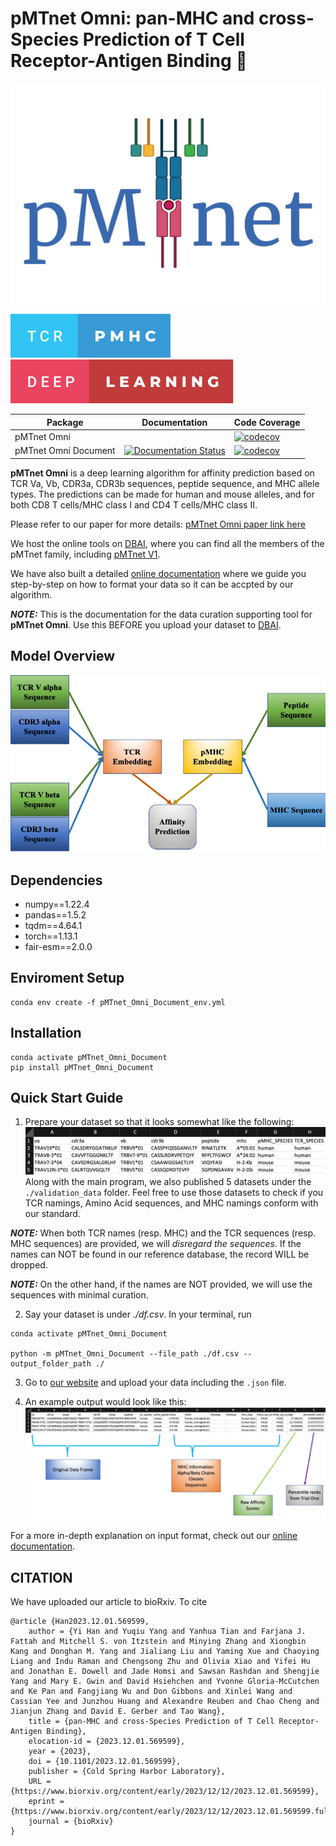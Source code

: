 # pMTnet Omni: pan-MHC and cross-Species Prediction of T Cell Receptor-Antigen Binding :microscope:

![Logo](/assets/pmtnet_logo.png)

![forthebadge](/assets/tcr-pmhc.svg)
![forthebadge](/assets/deep-learning.svg)

| Package | Documentation | Code Coverage |
| --- | --- | --- |
| pMTnet Omni | | [![codecov](https://codecov.io/gh/Yuqiu-Yang/pMTnet_Omni/branch/main/graph/badge.svg?token=L59TPMM3VN)](https://codecov.io/gh/Yuqiu-Yang/pMTnet_Omni) |
| pMTnet Omni Document | [![Documentation Status](https://readthedocs.org/projects/pmtnet-omni-document/badge/?version=latest)](https://pmtnet-omni-document.readthedocs.io/en/latest/?badge=latest) | [![codecov](https://codecov.io/gh/Yuqiu-Yang/pMTnet_Omni_Document/branch/main/graph/badge.svg?token=BR1vyICN3q)](https://codecov.io/gh/Yuqiu-Yang/pMTnet_Omni_Document) |

<b>pMTnet Omni</b> is a deep learning algorithm for affinity prediction based on TCR Va, Vb, CDR3a, CDR3b sequences, peptide sequence, and MHC allele types. The predictions can be made for human and mouse alleles, and for both CD8 T cells/MHC class I and CD4 T cells/MHC class II.

Please refer to our paper for more details: [pMTnet Omni paper link here](https://doi.org/10.1101/2023.12.01.569599)

We host the online tools on [DBAI](https://dbai.biohpc.swmed.edu/pmtnet/), where you can find all the members of the pMTnet 
family, including [pMTnet V1](https://github.com/tianshilu/pMTnet). 

We have also built a detailed [online documentation](https://pmtnet-omni-document.readthedocs.io/en/latest/) where we guide you step-by-step on how to format your data so it can be accpted by our algorithm.

**_NOTE:_** This is the documentation for the data curation supporting tool for <b>pMTnet Omni</b>. Use this BEFORE you upload your dataset to [DBAI](https://dbai.biohpc.swmed.edu/pmtnet/).

## Model Overview 
![Model Overview](/docs/source/images/overview.png)

## Dependencies 
- numpy==1.22.4
- pandas==1.5.2
- tqdm==4.64.1
- torch==1.13.1
- fair-esm==2.0.0

## Enviroment Setup
```shell
conda env create -f pMTnet_Omni_Document_env.yml
```

## Installation 
```shell
conda activate pMTnet_Omni_Document
pip install pMTnet_Omni_Document
```

## Quick Start Guide 
1. Prepare your dataset so that it looks somewhat like the following:
![Sample df](/docs/source/images/sample_df.png)
Along with the main program, we also published 5 datasets under the `./validation_data` folder. Feel free 
to use those datasets to check if you TCR namings, Amino Acid sequences, and MHC namings conform with our 
standard.

**_NOTE:_** When both TCR names (resp. MHC) and the 
TCR sequences (resp. MHC sequences) are provided, we 
will *disregard the sequences*. If the names can NOT be 
found in our reference database, the record WILL be 
dropped.

**_NOTE:_** On the other hand, if the names are NOT provided, we will use the sequences with minimal curation. 

2. Say your dataset is under <i>./df.csv</i>. In your terminal, run 
```shell
conda activate pMTnet_Omni_Document

python -m pMTnet_Omni_Document --file_path ./df.csv --output_folder_path ./
```

3. Go to [our website](https://dbai.biohpc.swmed.edu/pmtnet/) and upload your data including the `.json` file. 

4. An example output would look like this:
![Sample output](/docs/source/images/sample_output.png)

For a more in-depth explanation on input format, check out our [online documentation](https://pmtnet-omni-document.readthedocs.io/en/latest/). 

## CITATION
We have uploaded our article to bioRxiv. To cite
```
@article {Han2023.12.01.569599,
	author = {Yi Han and Yuqiu Yang and Yanhua Tian and Farjana J. Fattah and Mitchell S. von Itzstein and Minying Zhang and Xiongbin Kang and Donghan M. Yang and Jialiang Liu and Yaming Xue and Chaoying Liang and Indu Raman and Chengsong Zhu and Olivia Xiao and Yifei Hu and Jonathan E. Dowell and Jade Homsi and Sawsan Rashdan and Shengjie Yang and Mary E. Gwin and David Hsiehchen and Yvonne Gloria-McCutchen and Ke Pan and Fangjiang Wu and Don Gibbons and Xinlei Wang and Cassian Yee and Junzhou Huang and Alexandre Reuben and Chao Cheng and Jianjun Zhang and David E. Gerber and Tao Wang},
	title = {pan-MHC and cross-Species Prediction of T Cell Receptor-Antigen Binding},
	elocation-id = {2023.12.01.569599},
	year = {2023},
	doi = {10.1101/2023.12.01.569599},
	publisher = {Cold Spring Harbor Laboratory},
	URL = {https://www.biorxiv.org/content/early/2023/12/12/2023.12.01.569599},
	eprint = {https://www.biorxiv.org/content/early/2023/12/12/2023.12.01.569599.full.pdf},
	journal = {bioRxiv}
}
```



